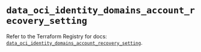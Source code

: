 # `data_oci_identity_domains_account_recovery_setting`

Refer to the Terraform Registry for docs: [`data_oci_identity_domains_account_recovery_setting`](https://registry.terraform.io/providers/oracle/oci/7.19.0/docs/data-sources/identity_domains_account_recovery_setting).
